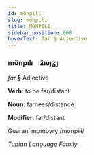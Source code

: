 ```yaml
---
id: mönpılı
slug: mönpılı
title: MÖNPILI
sidebar_position: 668
hoverText: far § Adjective
---
```


### mönpılı&emsp;<span kind="abugida">ƶ̃ıʋȷʓȷ</span>

*far* **§** Adjective

**Verb**: to be far/distant

**Noun**: farness/distance

**Modifier**: far/distant

Guaraní mombyry /monpɨlɨ/

*Tupian Language Family*